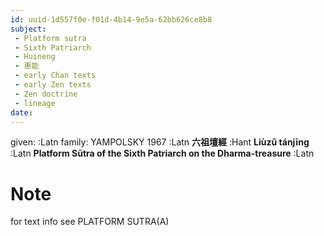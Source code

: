 ```yaml
---
id: uuid-1d557f0e-f01d-4b14-9e5a-62bb626ce8b8
subject: 
 - Platform sutra
 - Sixth Patriarch
 - Huineng
 - 惠能
 - early Chan texts
 - early Zen texts
 - Zen doctrine
 - lineage
date: 
---
```


given:  :Latn
family: YAMPOLSKY 1967 :Latn
**六祖壇經** :Hant
**Liùzǔ tánjīng** :Latn
**Platform Sūtra of the Sixth Patriarch on the Dharma-treasure** :Latn
# Note
for text info see PLATFORM SUTRA(A)